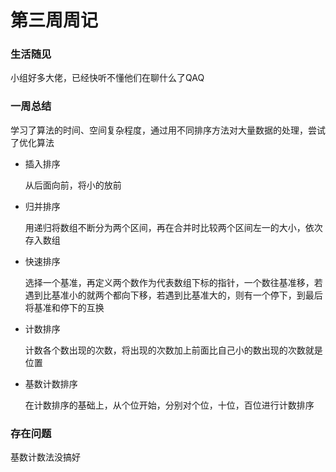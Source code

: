 # 第三周周记

### 生活随见

小组好多大佬，已经快听不懂他们在聊什么了QAQ

### 一周总结

学习了算法的时间、空间复杂程度，通过用不同排序方法对大量数据的处理，尝试了优化算法

- 插入排序

  从后面向前，将小的放前

- 归并排序

  用递归将数组不断分为两个区间，再在合并时比较两个区间左一的大小，依次存入数组

- 快速排序

  选择一个基准，再定义两个数作为代表数组下标的指针，一个数往基准移，若遇到比基准小的就两个都向下移，若遇到比基准大的，则有一个停下，到最后将基准和停下的互换

- 计数排序

  计数各个数出现的次数，将出现的次数加上前面比自己小的数出现的次数就是位置

- 基数计数排序

  在计数排序的基础上，从个位开始，分别对个位，十位，百位进行计数排序

### 存在问题

基数计数法没搞好